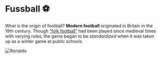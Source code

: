 # Fussball ⚽ 

What is the origin of football? **Modern football** originated in Britain in the 19th century. Though [“folk football”](https://www.football-stadiums.co.uk/images/Articles/folk-football/football-1750.jpg) had been played since medieval times with varying rules, the game began to be *standardized* when it was taken up as a winter game at public schools.

![Ronaldo](https://i.guim.co.uk/img/media/bc0e0017978134f94ca079c5a17f5a66fd94d312/0_200_3894_2337/master/3894.jpg?width=1200&height=1200&quality=85&auto=format&fit=crop&s=f359ae0512135d177abaf341a7ad322f)

